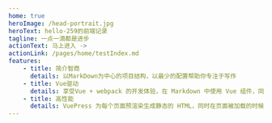 ```yaml
---
home: true
heroImage: /head-portrait.jpg
heroText: hello-259的前端记录
tagline: 一点一滴都是进步
actionText: 马上进入 ->
actionLink: /pages/home/testIndex.md
features:
    - title: 简介智商
      details: 以MarkDown为中心的项目结构，以最少的配置帮助你专注于写作
    - title: Vue驱动
      details: 享受Vue + webpack 的开发体验，在 Markdown 中使用 Vue 组件，同时可以使用 Vue 来开发自定义主题。
    - title: 高性能
      details: VuePress 为每个页面预渲染生成静态的 HTML，同时在页面被加载的时候，将作为 SPA 运行。
---
```

